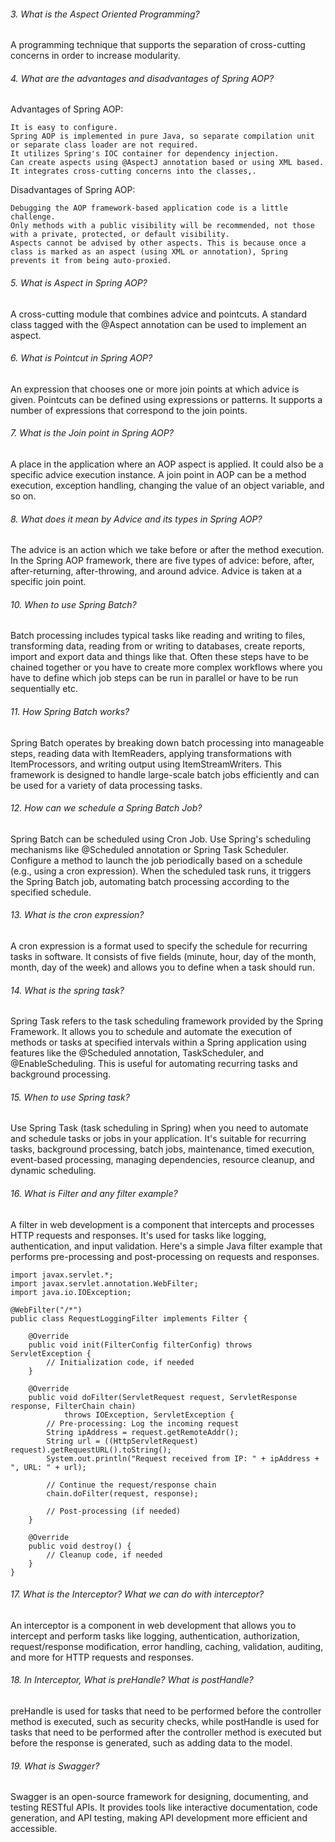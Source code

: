 ###### 3.  What is the Aspect Oriented Programming?
A programming technique that supports the separation of cross-cutting concerns in order to increase modularity. 

###### 4.  What are the advantages and disadvantages of Spring AOP?
Advantages of Spring AOP:

    It is easy to configure.
    Spring AOP is implemented in pure Java, so separate compilation unit or separate class loader are not required.
    It utilizes Spring's IOC container for dependency injection.
    Can create aspects using @AspectJ annotation based or using XML based.
    It integrates cross-cutting concerns into the classes,.

Disadvantages of Spring AOP:

    Debugging the AOP framework-based application code is a little challenge.
    Only methods with a public visibility will be recommended, not those with a private, protected, or default visibility.
    Aspects cannot be advised by other aspects. This is because once a class is marked as an aspect (using XML or annotation), Spring prevents it from being auto-proxied.


###### 5.  What is Aspect in Spring AOP?
A cross-cutting module that combines advice and pointcuts. A standard class tagged with the @Aspect annotation can be used to implement an aspect. 

###### 6.  What is Pointcut in Spring AOP?
An expression that chooses one or more join points at which advice is given. Pointcuts can be defined using expressions or patterns. It supports a number of expressions that correspond to the join points.

###### 7. What is the Join point in Spring AOP?
A place in the application where an AOP aspect is applied. It could also be a specific advice execution instance. A join point in AOP can be a method execution, exception handling, changing the value of an object variable, and so on. 

###### 8.  What does it mean by Advice and its types in Spring AOP?
The advice is an action which we take before or after the method execution. In the Spring AOP framework, there are five types of advice: before, after, after-returning, after-throwing, and around advice. Advice is taken at a specific join point.

###### 10. When to use Spring Batch?
Batch processing includes typical tasks like reading and writing to files, transforming data, reading from or writing to databases, create reports, import and export data and things like that. Often these steps have to be chained together or you have to create more complex workflows where you have to define which job steps can be run in parallel or have to be run sequentially etc.

###### 11. How Spring Batch works?
Spring Batch operates by breaking down batch processing into manageable steps, reading data with ItemReaders, applying transformations with ItemProcessors, and writing output using ItemStreamWriters. This framework is designed to handle large-scale batch jobs efficiently and can be used for a variety of data processing tasks.

###### 12. How can we schedule a Spring Batch Job?
Spring Batch can be scheduled using Cron Job.
Use Spring's scheduling mechanisms like @Scheduled annotation or Spring Task Scheduler. Configure a method to launch the job periodically based on a schedule (e.g., using a cron expression). When the scheduled task runs, it triggers the Spring Batch job, automating batch processing according to the specified schedule.

###### 13. What is the cron expression?
A cron expression is a format used to specify the schedule for recurring tasks in software. It consists of five fields (minute, hour, day of the month, month, day of the week) and allows you to define when a task should run.

###### 14. What is the spring task?
Spring Task refers to the task scheduling framework provided by the Spring Framework. It allows you to schedule and automate the execution of methods or tasks at specified intervals within a Spring application using features like the @Scheduled annotation, TaskScheduler, and @EnableScheduling. This is useful for automating recurring tasks and background processing.

###### 15. When to use Spring task? 
Use Spring Task (task scheduling in Spring) when you need to automate and schedule tasks or jobs in your application. It's suitable for recurring tasks, background processing, batch jobs, maintenance, timed execution, event-based processing, managing dependencies, resource cleanup, and dynamic scheduling.

###### 16. What is Filter and any filter example?
A filter in web development is a component that intercepts and processes HTTP requests and responses. It's used for tasks like logging, authentication, and input validation. Here's a simple Java filter example that performs pre-processing and post-processing on requests and responses.
```
import javax.servlet.*;
import javax.servlet.annotation.WebFilter;
import java.io.IOException;

@WebFilter("/*")
public class RequestLoggingFilter implements Filter {

    @Override
    public void init(FilterConfig filterConfig) throws ServletException {
        // Initialization code, if needed
    }

    @Override
    public void doFilter(ServletRequest request, ServletResponse response, FilterChain chain)
            throws IOException, ServletException {
        // Pre-processing: Log the incoming request
        String ipAddress = request.getRemoteAddr();
        String url = ((HttpServletRequest) request).getRequestURL().toString();
        System.out.println("Request received from IP: " + ipAddress + ", URL: " + url);

        // Continue the request/response chain
        chain.doFilter(request, response);

        // Post-processing (if needed)
    }

    @Override
    public void destroy() {
        // Cleanup code, if needed
    }
}

```

###### 17. What is the Interceptor? What we can do with interceptor?
An interceptor is a component in web development that allows you to intercept and perform tasks like logging, authentication, authorization, request/response modification, error handling, caching, validation, auditing, and more for HTTP requests and responses. 

###### 18. In Interceptor, What is preHandle? What is postHandle?
preHandle is used for tasks that need to be performed before the controller method is executed, such as security checks, while postHandle is used for tasks that need to be performed after the controller method is executed but before the response is generated, such as adding data to the model. 

###### 19. What is Swagger?
Swagger is an open-source framework for designing, documenting, and testing RESTful APIs. It provides tools like interactive documentation, code generation, and API testing, making API development more efficient and accessible.